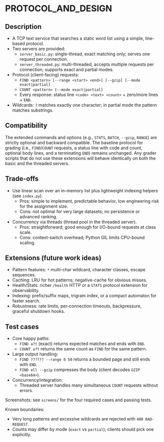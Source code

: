 # PROTOCOL_AND_DESIGN

## Description

- A TCP text service that searches a static word list using a simple, line-based protocol.
- Two servers are provided:
	- `server_basic.py`: single-thread, exact matching only; serves one request per connection.
	- `server_threaded.py`: multi-threaded, accepts multiple requests per connection; supports exact and partial modes.
- Protocol (client-facing) requests:
	- `FIND <pattern> [--range <start> <end>] [--gzip] [--mode exact|partial]`
	- `COUNT <pattern> [--mode exact|partial]`
	- Every response: status line `<code> <text> <count>` + zero/more lines + `END`.
- Wildcards: `?` matches exactly one character; in partial mode the pattern matches substrings.

## Compatibility

The extended commands and options (e.g., `STATS`, `BATCH`, `--gzip`, `RANGE`) are strictly optional and backward compatible. The baseline protocol for grading (i.e., `FIND`/`COUNT` requests, a status line with code and count, optional body lines, and a terminating `END`) remains unchanged. Any grader scripts that do not use these extensions will behave identically on both the basic and the threaded servers.

## Trade-offs

- Use linear scan over an in-memory list plus lightweight indexing helpers (see `index.py`).
	- Pros: simple to implement, predictable behavior, low engineering risk for the assignment size.
	- Cons: not optimal for very large datasets; no persistence or advanced ranking.
- Concurrency via threads (thread pool in the threaded server).
	- Pros: straightforward; good enough for I/O-bound requests at class scale.
	- Cons: context-switch overhead; Python GIL limits CPU-bound scaling.

## Extensions (future work ideas)

- Pattern features: `*` multi-char wildcard, character classes, escape sequences.
- Caching: LRU for hot patterns; negative-cache for obvious misses.
- Health/Stats: richer `/health` HTTP or a `STATS` protocol extension for observability.
- Indexing: prefix/suffix maps, trigram index, or a compact automaton for faster search.
- Robustness: rate limits, per-connection timeouts, backpressure, graceful shutdown hooks.

## Test cases

- Core happy paths:
	- `FIND a?t` (exact) returns expected matches and ends with `END`.
	- `COUNT a?t` returns the same count as `FIND` for the same pattern.
- Large output handling:
	- `FIND ?????? --range 0 50` returns a bounded page and still ends with `END`.
	- `FIND ell --gzip` compresses the body (client decodes `GZIP <base64>`).
- Concurrency/integration:
	- Threaded server handles many simultaneous `COUNT` requests without errors.

Screenshots: see `screens/` for the four required cases and passing tests.

Known boundaries:

- Very long patterns and excessive wildcards are rejected with `400 BAD-REQUEST`.
- Counts may differ by mode (`exact` vs `partial`); clients should pick one explicitly.
